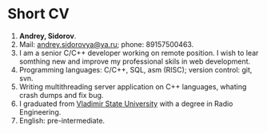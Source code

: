 # Short CV
1. **Andrey, Sidorov**.
2. Mail: andrey.sidorovya@ya.ru; phone: 89157500463.
3. I am a senior C/C++ developer working on remote position.
I wish to lear somthing new and improve my professional skils in web development.
4. Programming languages: C/C++, SQL, asm (RISC); version control: git, svn.
5. Writing multithreading server application on C++ languages, whating crash dumps and fix bug.  
6. I graduated from [Vladimir State University](https://www.vlsu.ru/) with a degree in Radio Engineering.
7. English:  pre-intermediate.

